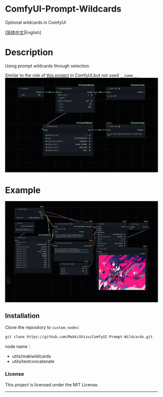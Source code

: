 # ComfyUI-Prompt-Wildcards
Optional wildcards in ComfyUI

[[简体中文](README-zh.md)|English]
# Description
Using prompt wildcards through selection.

Similar to the role of [this project](https://github.com/AUTOMATIC1111/stable-diffusion-webui-wildcards) in ComfyUI,but not used `__name__` .
![image](./example/ComfyUI-Prompt-Wildcards.png)
# Example
![image](./example/ComfyUI-Prompt-Wildcards(example).png)
## Installation
Clone the repository to `custom_nodes`:
```
git clone https://github.com/MakkiShizu/ComfyUI-Prompt-Wildcards.git
```
node name：

- utils/makiwildcards
- utils/textconcatenate
### License
This project is licensed under the MIT License.
<hr>